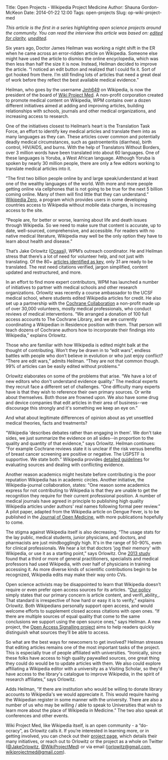 Title: Open Projects - Wikipedia Project Medicine
Author: Shauna Gordon-McKeon
Date: 2014-01-22 12:00
Tags: open-projects
Slug: op-wiki-project-med

_This article is the first in a series highlighting open science projects around the community.  You can read the interview this article was based on: [edited for clarity](https://docs.google.com/document/d/1xSHIF3hqqqF_iyb5olwj5NvVIVwIZX794rAINq93q_s/edit?usp=sharing), [unedited](https://docs.google.com/document/d/1Ci9pYkjbignjuir9Tjcx2j4TMTS_iFJ8PAcdXhtlIlA/edit?usp=sharing)._

Six years ago, Doctor James Heilman was working a night shift in the ER when he came across an error-ridden article on Wikipedia.  Someone else might have used the article to dismiss the online encyclopedia, which was then less than half the size it is now.  Instead, Heilman decided to improve the article.  “I noticed an edit button and realized that I could fix it.  Sort of got hooked from there.  I’m still finding lots of articles that need a great deal of work before they reflect the best available medical evidence.”

Heilman, who goes by the username [Jmh649](http://en.wikipedia.org/wiki/User:Jmh649) on Wikipedia, is now the president of the board of [Wiki Project Med](http://meta.wikimedia.org/wiki/Wiki_Project_Med).  A non-profit corporation created to promote medical content on Wikipedia, WPM contains over a dozen different initiatives aimed at adding and improving articles, building relationships with schools, journals and other medical organizations, and increasing access to research.

One of the initiatives closest to Heilman’s heart is the Translation Task Force, an effort to identify key medical articles and translate them into as many languages as they can.  These articles cover common and potentially deadly medical circumstances, such as gastroenteritis (diarrhea), birth control, HIV/AIDS, and burns.  With the help of Translators Without Borders, over 3 million words have been translated into about 60 languages.  One of these languages is Yoruba, a West African language.  Although Yoruba is spoken by nearly 30 million people, there are only a few editors working to translate medical articles into it.  

“The first two billion people online by and large speak/understand at least one of the wealthy languages of the world.  With more and more people getting online via cellphones that is not going to be true for the next 5 billion coming online.  Many of them will find little that they can understand.”  [Wikipedia Zero](http://wikimediafoundation.org/wiki/Wikipedia_Zero), a program which provides users in some developing countries access to Wikipedia without mobile data charges, is increasing access to the site.  

“People are, for better or worse, learning about life and death issues through Wikipedia.  So we need to make sure that content is accurate, up to date, well-sourced, comprehensive, and accessible.  For readers with no native medical literature, Wikipedia may well be the only option they have to learn about health and disease.” 

That’s Jake Orlowitz ([Ocaasi](http://en.wikipedia.org/wiki/User:Ocaasi/About)), WPM’s outreach coordinator.  He and Heilman stress that there’s a lot of need for volunteer help, and not just with translating.  Of the 80+ [articles identified as key](http://en.wikipedia.org/wiki/Book:Health_care), only 31 are ready to be translated.  The rest need citations verified, jargon simplified, content updated and restructured, and more.  

In an effort to find more expert contributors, WPM has launched a number of initiatives to partner with medical schools and other research organizations.  Orlowitz was recently a course ambassador to the UCSF medical school, where students edited Wikipedia articles for credit.  He also set up a partnership with the [Cochrane Collaboration](http://www.cochrane.org/) a non-profit made up of over 30,000 volunteers, mostly medical professionals, who conduct reviews of medical interventions.  “We arranged a donation of 100 full access accounts to The Cochrane Library, and we are currently coordinating a Wikipedian in Residence position with them.  That person will teach dozens of Cochrane authors how to incorporate their findings into Wikipedia,” explains Orlowitz.

Those who are familiar with how Wikipedia is edited might balk at the thought of contributing.  Won’t they be drawn in to “edit wars”, endless battles with people who don’t believe in evolution or who just enjoy conflict?  “There are edit wars,” admits Heilman.  “They are not that common though.  99% of articles can be easily edited without problems.”

Orlowitz elaborates on some of the problems that arise.  “We have a lot of new editors who don't understand evidence quality.”  The medical experts they recruit face a different set of challenges.  “One difficulty many experts have is that they wish to reference their own primary sources.  Or write about themselves.  Both those are frowned upon.  We also have some drug and device companies that edit articles in their area of business--we discourage this strongly and it's something we keep an eye on.”

And what about legitimate differences of opinion about as yet unsettled medical theories, facts and treatments?  

“Wikipedia 'describes debates rather than engaging in them'.  We don't take sides, we just summarize the evidence on all sides--in proportion to the quality and quantity of that evidence,” says Orlowitz.  Heilman continues: “For example Cochrane reviews state it is unclear if the risk versus benefits of breast cancer screening are positive or negative.  The USPSTF is supportive.  We state both.”  Wikipedia provides [detailed guidelines](http://en.wikipedia.org/wiki/Wikipedia:Identifying_reliable_sources_(medicine)) for evaluating sources and dealing with conflicting evidence.  

Another reason academics might hesitate before contributing is the poor reputation Wikipedia has in academic circles.  Another initiative, the Wikipedia-journal collaboration, 
states: "One reason some academics express for not contributing to Wikipedia is that they are unable to get the recognition they require for their current professional position. A number of medical journals have agreed in principle to publishing high quality Wikipedia articles under authors' real names following formal peer review.”  A pilot paper, adapted from the Wikipedia article on Dengue Fever, is to be published in the [Journal of Open Medicine](http://www.openmedicine.ca/), with more publications hopefully to come.

The stigma against Wikipedia itself is also decreasing.  “The usage stats for the lay public, medical students, junior physicians, and doctors, and pharmacists are just mindbogglingly high.  It's in the range of 50-90%, even for clinical professionals.  We hear a lot that doctors 'jog their memory' with Wikipedia, or use it as a starting point,” says Orlowitz.  One [2013 study](http://www.ncbi.nlm.nih.gov/pmc/articles/PMC3713956/) found that a third or more of general practitioners, specialists and medical professors had used Wikipedia, with over half of physicians in training accessing it.  As more diverse kinds of scientific contributions begin to be recognized, Wikipedia edits may make their way onto CVs.  
 
Open science activists may be disappointed to learn that Wikipedia doesn’t require or even prefer open access sources for its articles.  “[Our policy](http://enwp.org/WP:PAYWALL) simply states that our primary concern is article content, and verifi_ability_.  That standard is irrespective of how hard or easy it is to verify,” explains Orlowitz.  Both Wikipedians personally support open access, and would welcome efforts to supplement closed access citations with open ones.  “If there are multiple sources of equal quality that come to the same conclusions we support using the open source ones,” says Heilman.  A new project, the [Open Access Signalling project](https://en.wikipedia.org/wiki/Wikipedia:WikiProject_Open_Access/Signalling_OA-ness) aims to help readers quickly distinguish what sources they’ll be able to access.

So what are the best ways for newcomers to get involved?  Heilman stresses that editing articles remains one of the most important tasks of the project.  This is especially true of people affiliated with universities.  “Ironically, since these folks have access to high quality paywalled sources, one great thing they could do would be to update articles with them. We also could explore affiliating a Wikipedia editor with a university as a Visiting Scholar, so they'd have access to the library's catalogue to improve Wikipedia, in the spirit of research affiliates,” says Orlowitz.   

Adds Heilman, “If there are institution who would be willing to donate library accounts to Wikipedia's we would appreciate it.  This would require having the Wikipedian register in some manner with the university.  There are also a number of us who may be willing / able to speak to Universities that wish to learn more about the place of Wikipedia in Medicine.”  The two also speak at conferences and other events.  

Wiki Project Med, like Wikipedia itself, is an open community - a “do-ocracy”, as Orlowitz calls it.  If you’re interested in learning more, or in getting involved, you can check out their [project page](http://meta.wikimedia.org/wiki/Wiki_Project_Med), which details their many initiatives, or reach out to Orlowitz or the project as a whole on Twitter ([@JakeOrlowitz](https://twitter.com/JakeOrlowitz), [@WikiProjectMed](https://twitter.com/WikiProjectMed)) or via email (jorlowitz@gmail.com, wikiprojectmed@gmail.com).


